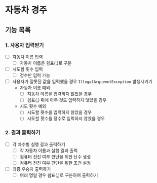 # 자동차 경주

## 기능 목록

### 1. 사용자 입력받기

- [ ] 자동차 이름 입력
  - [ ] 자동차 이름은 쉼표(,)로 구분
- [ ] 시도할 횟수 입력
  - [ ] 정수만 입력 가능
- [ ] 사용자가 잘못된 값을 입력했을 경우 `IllegalArguemntException` 발생시키기
  - 자동차 이름 예외
    - [ ] 자동차 이름을 입력하지 않았을 경우
    - [ ] 쉼표(,) 뒤에 아무 것도 입력하지 않았을 경우
  - 시도 횟수 예외
    - [ ] 시도할 횟수를 입력하지 않았을 경우
    - [ ] 시도할 횟수를 정수로 입력하지 않았을 경우

### 2. 결과 출력하기

- [ ] 각 차수별 실행 결과 출력하기
  - [ ] 각 자동차 이름과 실행 결과 출력
  - [ ] 컴퓨터 전진 여부 판단을 위한 난수 생성
  - [ ] 컴퓨터 전진 여부 판단을 위한 조건 설정
- [ ] 최종 우승자 출력하기
  - [ ] 여러 명일 경우 쉼표(,)로 구분하여 출력하기